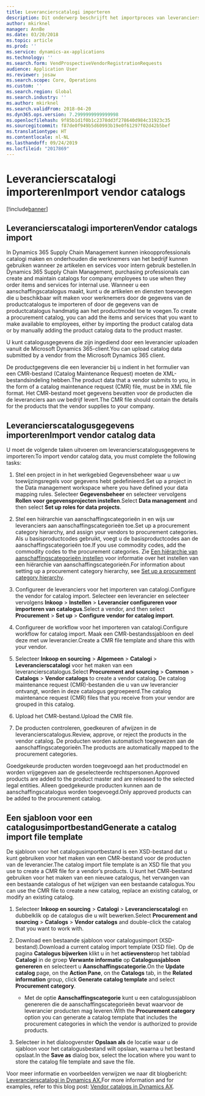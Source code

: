 ```yaml
---
title: Leverancierscatalogi importeren
description: Dit onderwerp beschrijft het importproces van leverancierscatalogusgegevens.
author: mkirknel
manager: AnnBe
ms.date: 03/20/2018
ms.topic: article
ms.prod: ''
ms.service: dynamics-ax-applications
ms.technology: ''
ms.search.form: VendProspectiveVendorRegistrationRequests
audience: Application User
ms.reviewer: josaw
ms.search.scope: Core, Operations
ms.custom: ''
ms.search.region: Global
ms.search.industry: ''
ms.author: mkirknel
ms.search.validFrom: 2018-04-20
ms.dyn365.ops.version: 7.2999999999999998
ms.openlocfilehash: 9f85b1d1f0b1c2378dd3f278640d984c31923c35
ms.sourcegitcommit: f87de0f949b5d60993b19e0f61297f02d42b5bef
ms.translationtype: HT
ms.contentlocale: nl-NL
ms.lasthandoff: 09/24/2019
ms.locfileid: "2017869"
---
```

# <a name="import-vendor-catalogs"></a><span data-ttu-id="ae97c-103">Leverancierscatalogi importeren</span><span class="sxs-lookup"><span data-stu-id="ae97c-103">Import vendor catalogs</span></span>
[!include[banner](../includes/banner.md)]

## <a name="vendor-catalogs-import"></a><span data-ttu-id="ae97c-104">Leverancierscatalogi importeren</span><span class="sxs-lookup"><span data-stu-id="ae97c-104">Vendor catalogs import</span></span>

<span data-ttu-id="ae97c-105">In Dynamics 365 Supply Chain Management kunnen inkoopprofessionals catalogi maken en onderhouden die werknemers van het bedrijf kunnen gebruiken wanneer ze artikelen en services voor intern gebruik bestellen.</span><span class="sxs-lookup"><span data-stu-id="ae97c-105">In Dynamics 365 Supply Chain Management, purchasing professionals can create and maintain catalogs for company employees to use when they order items and services for internal use.</span></span> <span data-ttu-id="ae97c-106">Wanneer u een aanschaffingscatalogus maakt, kunt u de artikelen en diensten toevoegen die u beschikbaar wilt maken voor werknemers door de gegevens van de productcatalogus te importeren of door de gegevens van de productcatalogus handmatig aan het productmodel toe te voegen.</span><span class="sxs-lookup"><span data-stu-id="ae97c-106">To create a procurement catalog, you can add the items and services that you want to make available to employees, either by importing the product catalog data or by manually adding the product catalog data to the product master.</span></span> 

<span data-ttu-id="ae97c-107">U kunt catalogusgegevens die zijn ingediend door een leverancier uploaden vanuit de Microsoft Dynamics 365-client.</span><span class="sxs-lookup"><span data-stu-id="ae97c-107">You can upload catalog data submitted by a vendor from the Microsoft Dynamics 365 client.</span></span>

<span data-ttu-id="ae97c-108">De productgegevens die een leverancier bij u indient in het formulier van een CMR-bestand (Catalog Maintenance Request) moeten de XML-bestandsindeling hebben.</span><span class="sxs-lookup"><span data-stu-id="ae97c-108">The product data that a vendor submits to you, in the form of a catalog maintenance request (CMR) file, must be in XML file format.</span></span> <span data-ttu-id="ae97c-109">Het CMR-bestand moet gegevens bevatten voor de producten die de leveranciers aan uw bedrijf levert.</span><span class="sxs-lookup"><span data-stu-id="ae97c-109">The CMR file should contain the details for the products that the vendor supplies to your company.</span></span>

## <a name="import-vendor-catalog-data"></a><span data-ttu-id="ae97c-110">Leverancierscatalogusgegevens importeren</span><span class="sxs-lookup"><span data-stu-id="ae97c-110">Import vendor catalog data</span></span>

<span data-ttu-id="ae97c-111">U moet de volgende taken uitvoeren om leverancierscatalogusgegevens te importeren:</span><span class="sxs-lookup"><span data-stu-id="ae97c-111">To import vendor catalog data, you must complete the following tasks:</span></span>

1.  <span data-ttu-id="ae97c-112">Stel een project in in het werkgebied Gegevensbeheer waar u uw toewijzingsregels voor gegevens hebt gedefinieerd.</span><span class="sxs-lookup"><span data-stu-id="ae97c-112">Set up a project in the Data management workspace where you have defined your data mapping rules.</span></span> <span data-ttu-id="ae97c-113">Selecteer **Gegevensbeheer** en selecteer vervolgens **Rollen voor gegevensprojecten instellen**.</span><span class="sxs-lookup"><span data-stu-id="ae97c-113">Select **Data management** and then select **Set up roles for data projects**.</span></span> 

2.  <span data-ttu-id="ae97c-114">Stel een hiërarchie van aanschaffingscategorieën in en wijs uw leveranciers aan aanschaffingscategorieën toe.</span><span class="sxs-lookup"><span data-stu-id="ae97c-114">Set up a procurement category hierarchy, and assign your vendors to procurement categories.</span></span> <span data-ttu-id="ae97c-115">Als u basisproductcodes gebruikt, voegt u de basisproductcodes aan de aanschaffingscategorieën toe.</span><span class="sxs-lookup"><span data-stu-id="ae97c-115">If you use commodity codes, add the commodity codes to the procurement categories.</span></span> <span data-ttu-id="ae97c-116">Zie [Een hiërarchie van aanschaffingscategorieën instellen](../procurement/tasks/set-up-procurement-category-hierarchy.md) voor informatie over het instellen van een hiërarchie van aanschaffingscategorieën.</span><span class="sxs-lookup"><span data-stu-id="ae97c-116">For information about setting up a procurement category hierarchy, see [Set up a procurement category hierarchy](../procurement/tasks/set-up-procurement-category-hierarchy.md).</span></span>

3.  <span data-ttu-id="ae97c-117">Configureer de leveranciers voor het importeren van catalogi.</span><span class="sxs-lookup"><span data-stu-id="ae97c-117">Configure the vendor for catalog import.</span></span> <span data-ttu-id="ae97c-118">Selecteer een leverancier en selecteer vervolgens **Inkoop** > **Instellen** > **Leverancier configureren voor importeren van catalogus**.</span><span class="sxs-lookup"><span data-stu-id="ae97c-118">Select a vendor, and then select **Procurement** > **Set up** > **Configure vendor for catalog import**.</span></span>

4.  <span data-ttu-id="ae97c-119">Configureer de workflow voor het importeren van catalogi.</span><span class="sxs-lookup"><span data-stu-id="ae97c-119">Configure workflow for catalog import.</span></span> <span data-ttu-id="ae97c-120">Maak een CMR-bestandssjabloon en deel deze met uw leverancier.</span><span class="sxs-lookup"><span data-stu-id="ae97c-120">Create a CMR file template and share this with your vendor.</span></span>

5.  <span data-ttu-id="ae97c-121">Selecteer **Inkoop en sourcing** \> **Algemeen** \> **Catalogi** \> **Leverancierscatalogi** voor het maken van een leverancierscatalogus.</span><span class="sxs-lookup"><span data-stu-id="ae97c-121">Select **Procurement and sourcing** \> **Common** \> **Catalogs** \> **Vendor catalogs** to create a vendor catalog.</span></span> <span data-ttu-id="ae97c-122">De catalog maintenance request (CMR)-bestanden die u van uw leverancier ontvangt, worden in deze catalogus gegroepeerd.</span><span class="sxs-lookup"><span data-stu-id="ae97c-122">The catalog maintenance request (CMR) files that you receive from your vendor are grouped in this catalog.</span></span> 

6.  <span data-ttu-id="ae97c-123">Upload het CMR-bestand.</span><span class="sxs-lookup"><span data-stu-id="ae97c-123">Upload the CMR file.</span></span>

7.  <span data-ttu-id="ae97c-124">De producten controleren, goedkeuren of afwijzen in de leverancierscatalogus.</span><span class="sxs-lookup"><span data-stu-id="ae97c-124">Review, approve, or reject the products in the vendor catalog.</span></span> <span data-ttu-id="ae97c-125">De producten worden automatisch toegewezen aan de aanschaffingscategorieën.</span><span class="sxs-lookup"><span data-stu-id="ae97c-125">The products are automatically mapped to the procurement categories.</span></span> 
    
<span data-ttu-id="ae97c-126">Goedgekeurde producten worden toegevoegd aan het productmodel en worden vrijgegeven aan de geselecteerde rechtspersonen.</span><span class="sxs-lookup"><span data-stu-id="ae97c-126">Approved products are added to the product master and are released to the selected legal entities.</span></span> <span data-ttu-id="ae97c-127">Alleen goedgekeurde producten kunnen aan de aanschaffingscatalogus worden toegevoegd.</span><span class="sxs-lookup"><span data-stu-id="ae97c-127">Only approved products can be added to the procurement catalog.</span></span>

## <a name="generate-a-catalog-import-file-template"></a><span data-ttu-id="ae97c-128">Een sjabloon voor een catalogusimportbestand</span><span class="sxs-lookup"><span data-stu-id="ae97c-128">Generate a catalog import file template</span></span>

<span data-ttu-id="ae97c-129">De sjabloon voor het catalogusimportbestand is een XSD-bestand dat u kunt gebruiken voor het maken van een CMR-bestand voor de producten van de leverancier.</span><span class="sxs-lookup"><span data-stu-id="ae97c-129">The catalog import file template is an XSD file that you use to create a CMR file for a vendor’s products.</span></span> <span data-ttu-id="ae97c-130">U kunt het CMR-bestand gebruiken voor het maken van een nieuwe catalogus, het vervangen van een bestaande catalogus of het wijzigen van een bestaande catalogus.</span><span class="sxs-lookup"><span data-stu-id="ae97c-130">You can use the CMR file to create a new catalog, replace an existing catalog, or modify an existing catalog.</span></span>

1.  <span data-ttu-id="ae97c-131">Selecteer **Inkoop en sourcing** \> **Catalogi** \> **Leverancierscatalogi** en dubbelklik op de catalogus die u wilt bewerken.</span><span class="sxs-lookup"><span data-stu-id="ae97c-131">Select **Procurement and sourcing** \> **Catalogs** \> **Vendor catalogs** and double-click the catalog that you want to work with.</span></span>

2.  <span data-ttu-id="ae97c-132">Download een bestaande sjabloon voor catalogusimport (XSD-bestand).</span><span class="sxs-lookup"><span data-stu-id="ae97c-132">Download a current catalog import template (XSD file).</span></span> <span data-ttu-id="ae97c-133">Op de pagina **Catalogus bijwerken** klikt u in het **actievenster**op het tabblad **Catalogi** in de groep **Verwante informatie** op **Catalogussjabloon genereren** en selecteert u **Aanschaffingscategorie**.</span><span class="sxs-lookup"><span data-stu-id="ae97c-133">On the **Update catalog** page, on the **Action Pane**, on the **Catalogs** tab, in the **Related information** group, click **Generate catalog template** and select **Procurement category**.</span></span>

    -   <span data-ttu-id="ae97c-134">Met de optie **Aanschaffingscategorie** kunt u een catalogussjabloon genereren die de aanschaffingscategorieën bevat waarvoor de leverancier producten mag leveren.</span><span class="sxs-lookup"><span data-stu-id="ae97c-134">With the **Procurement category** option you can generate a catalog template that includes the procurement categories in which the vendor is authorized to provide products.</span></span>

3. <span data-ttu-id="ae97c-135">Selecteer in het dialoogvenster **Opslaan als** de locatie waar u de sjabloon voor het catalogusbestand wilt opslaan, waarna u het bestand opslaat.</span><span class="sxs-lookup"><span data-stu-id="ae97c-135">In the **Save as** dialog box, select the location where you want to store the catalog file template and save the file.</span></span>

<span data-ttu-id="ae97c-136">Voor meer informatie en voorbeelden verwijzen we naar dit blogbericht: [Leverancierscatalogi in Dynamics AX.](https://blogs.msdn.microsoft.com/dynamicsaxscm/2016/05/25/vendor-catalogs-in-dynamics-ax/)</span><span class="sxs-lookup"><span data-stu-id="ae97c-136">For more information and for examples, refer to this blog post: [Vendor catalogs in Dynamics AX](https://blogs.msdn.microsoft.com/dynamicsaxscm/2016/05/25/vendor-catalogs-in-dynamics-ax/).</span></span>
